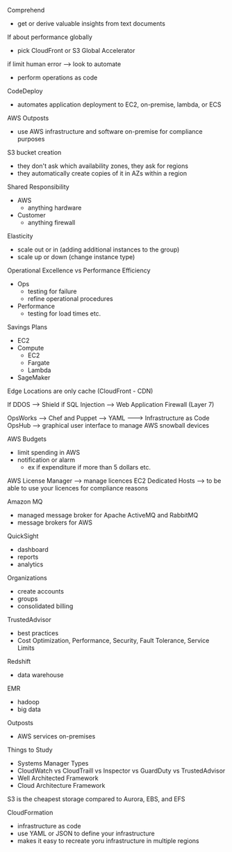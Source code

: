 Comprehend
- get or derive valuable insights from text documents

If about performance globally
- pick CloudFront or S3 Global Accelerator

if limit human error --> look to automate
- perform operations as code

CodeDeploy
- automates application deployment to EC2, on-premise, lambda, or ECS

AWS Outposts
- use AWS infrastructure and software on-premise for compliance purposes

S3 bucket creation
- they don't ask which availability zones, they ask for regions
- they automatically create copies of it in AZs within a region

Shared Responsibility
- AWS
	- anything hardware
- Customer
	- anything firewall

Elasticity
- scale out or in (adding additional instances to the group)
- scale up or down (change instance type)

Operational Excellence vs Performance Efficiency
- Ops
	- testing for failure
	- refine operational procedures
- Performance
	- testing for load times etc.

Savings Plans
- EC2
- Compute
	- EC2
	- Fargate
	- Lambda
- SageMaker

Edge Locations are only cache (CloudFront - CDN)

If DDOS --> Shield
if SQL Injection --> Web Application Firewall (Layer 7)

OpsWorks --> Chef and Puppet --> YAML ---> Infrastructure as Code
OpsHub --> graphical user interface to manage AWS snowball devices

AWS Budgets
- limit spending in AWS
- notification or alarm
	- ex if expenditure if more than 5 dollars etc.

AWS License Manager --> manage licences
EC2 Dedicated Hosts --> to be able to use your licences for compliance reasons

Amazon MQ
- managed message broker for Apache ActiveMQ and RabbitMQ
- message brokers for AWS

QuickSight
- dashboard
- reports
- analytics

Organizations
- create accounts
- groups
- consolidated billing

TrustedAdvisor
- best practices
- Cost Optimization, Performance, Security, Fault Tolerance, Service Limits

Redshift
- data warehouse

EMR
- hadoop
- big data

Outposts
- AWS services on-premises

Things to Study
- Systems Manager Types
- CloudWatch vs CloudTraill vs Inspector vs GuardDuty vs TrustedAdvisor
- Well Architected Framework
- Cloud Architecture Framework

S3 is the cheapest storage compared to Aurora, EBS, and EFS

CloudFormation
- infrastructure as code
- use YAML or JSON to define your infrastructure
- makes it easy to recreate yoru infrastructure in multiple regions